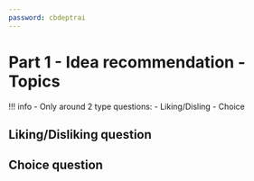 ```yaml
---
password: cbdeptrai
---
```

# Part 1 - Idea recommendation - Topics

!!! info
    - Only around 2 type questions:
        - Liking/Disling
        - Choice

## Liking/Disliking question
## Choice question